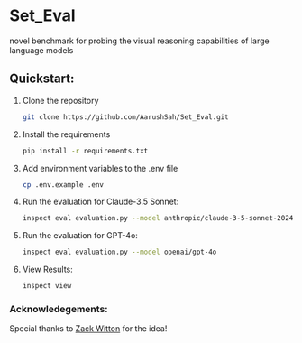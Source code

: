 # Set_Eval
 novel benchmark for probing the visual reasoning capabilities of large language models

 ## Quickstart:
1. Clone the repository
    ```bash
    git clone https://github.com/AarushSah/Set_Eval.git
    ```
2. Install the requirements
    ```bash
    pip install -r requirements.txt
    ```
3. Add environment variables to the .env file
    ```bash
    cp .env.example .env
    ```
4. Run the evaluation for Claude-3.5 Sonnet:
    ```bash
    inspect eval evaluation.py --model anthropic/claude-3-5-sonnet-20240620
    ```
5. Run the evaluation for GPT-4o:
    ```bash
    inspect eval evaluation.py --model openai/gpt-4o
    ```
6. View Results:
    ```bash
    inspect view
    ```

### Acknowledegements:
Special thanks to [Zack Witton](https://x.com/zswitten) for the idea!